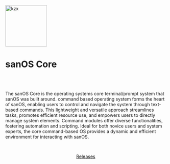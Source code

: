 <html>
  
<img align="center" alt="kzx" src="https://github.com/GDS-Sander/sanOS-Core/assets/97965051/7e3d801a-a70d-4700-9146-57d43e3359f5" width="130" style="vertical-align:top" />




# sanOS Core

<br/>
<br/>

The sanOS Core is the operating systems core terminal/prompt system that sanOS was built around. command based operating system forms the heart of sanOS, enabling users to control and navigate the system through text-based commands. This lightweight and versatile approach streamlines tasks, promotes efficient resource use, and empowers users to directly manage system elements. Command modules offer diverse functionalities, fostering automation and scripting. Ideal for both novice users and system experts, the core command-based OS provides a dynamic and efficient environment for interacting with sanOS.

<br/>

<p align="center">
  <a href="">Releases</a> 


